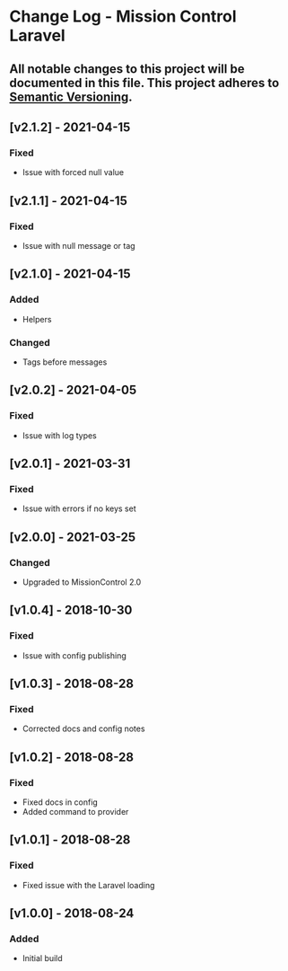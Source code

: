 # Change Log - Mission Control Laravel
All notable changes to this project will be documented in this file.
This project adheres to [Semantic Versioning](http://semver.org/).
----

## [v2.1.2] - 2021-04-15

### Fixed
- Issue with forced null value

## [v2.1.1] - 2021-04-15

### Fixed
- Issue with null message or tag

## [v2.1.0] - 2021-04-15

### Added
- Helpers

### Changed
- Tags before messages

## [v2.0.2] - 2021-04-05

### Fixed
- Issue with log types

## [v2.0.1] - 2021-03-31

### Fixed
- Issue with errors if no keys set

## [v2.0.0] - 2021-03-25

### Changed
- Upgraded to MissionControl 2.0

## [v1.0.4] - 2018-10-30

### Fixed
- Issue with config publishing

## [v1.0.3] - 2018-08-28

### Fixed
- Corrected docs and config notes

## [v1.0.2] - 2018-08-28

### Fixed
- Fixed docs in config
- Added command to provider

## [v1.0.1] - 2018-08-28

### Fixed
- Fixed issue with the Laravel loading

## [v1.0.0] - 2018-08-24

### Added
- Initial build

